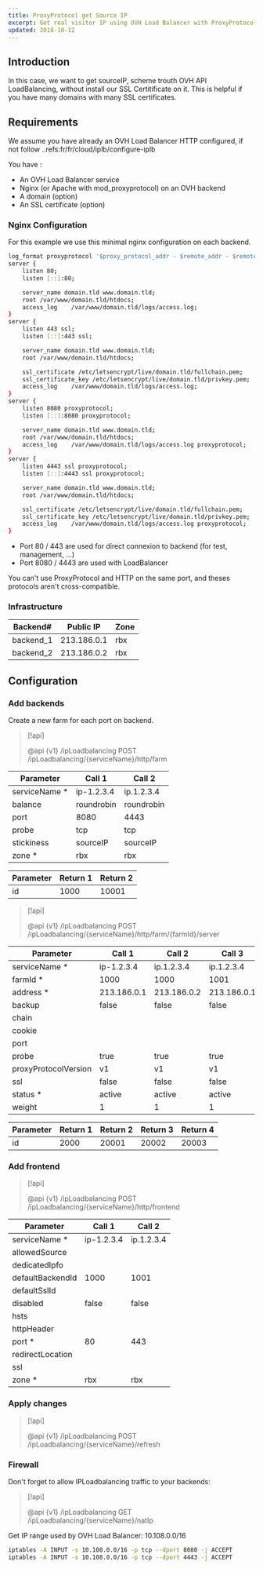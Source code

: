 ```yaml
---
title: ProxyProtocol get Source IP
excerpt: Get real visitor IP using OVH Load Balancer with ProxyProtocol
updated: 2018-10-12
---
```


## Introduction
In this case, we want to get sourceIP, scheme trouth OVH API LoadBalancing, without install our SSL Certitificate on it. This is helpful if you have many domains with many SSL certificates.

## Requirements
We assume you have already an OVH Load Balancer HTTP configured, if not follow ..refs:fr/fr/cloud/iplb/configure-iplb

You have :

- An OVH Load Balancer service
- Nginx (or Apache with mod_proxyprotocol) on an OVH backend
- A domain (option)
- An SSL certificate (option)

### Nginx Configuration
For this example we use this minimal nginx configuration on each backend.

```bash
log_format proxyprotocol '$proxy_protocol_addr - $remote_addr - $remote_user [$time_local] "$request" $status $body_bytes_sent  "$http_referer" "$http_user_agent" "$request_time"';
server {
    listen 80;
    listen [::]:80;

    server_name domain.tld www.domain.tld;
    root /var/www/domain.tld/htdocs;
    access_log    /var/www/domain.tld/logs/access.log;
}
server {
    listen 443 ssl;
    listen [::]:443 ssl;

    server_name domain.tld www.domain.tld;
    root /var/www/domain.tld/htdocs;

    ssl_certificate /etc/letsencrypt/live/domain.tld/fullchain.pem;
    ssl_certificate_key /etc/letsencrypt/live/domain.tld/privkey.pem;
    access_log    /var/www/domain.tld/logs/access.log;
}
server {
    listen 8080 proxyprotocol;
    listen [::]:8080 proxyprotocol;

    server_name domain.tld www.domain.tld;
    root /var/www/domain.tld/htdocs;
    access_log    /var/www/domain.tld/logs/access.log proxyprotocol;
}
server {
    listen 4443 ssl proxyprotocol;
    listen [::]:4443 ssl proxyprotocol;

    server_name domain.tld www.domain.tld;
    root /var/www/domain.tld/htdocs;

    ssl_certificate /etc/letsencrypt/live/domain.tld/fullchain.pem;
    ssl_certificate_key /etc/letsencrypt/live/domain.tld/privkey.pem;
    access_log    /var/www/domain.tld/logs/access.log proxyprotocol;
}
```

- Port 80 / 443 are used for direct connexion to backend (for test, management, ...)
- Port 8080 / 4443 are used with LoadBalancer

You can't use ProxyProtocol and HTTP on the same port, and theses protocols aren't cross-compatible.

### Infrastructure
|Backend#|Public  IP|Zone|
|---|---|---|
|backend_1|213.186.0.1|rbx|
|backend_2|213.186.0.2|rbx|

## Configuration

### Add backends
Create a new farm for each port on backend.

> [!api]
>
> @api {v1} /ipLoadbalancing POST /ipLoadbalancing/{serviceName}/http/farm
> 
|Parameter|Call 1|Call 2|
|---|---|---|
|serviceName *|ip-1.2.3.4|ip.1.2.3.4|
|balance|roundrobin|roundrobin|
|port|8080|4443|
|probe|tcp|tcp|
|stickiness|sourceIP|sourceIP|
|zone *|rbx|rbx|

|Parameter|Return 1|Return 2|
|---|---|---|
|id|1000|10001|

> [!api]
>
> @api {v1} /ipLoadbalancing POST /ipLoadbalancing/{serviceName}/http/farm/{farmId}/server
> 
|Parameter|Call 1|Call 2|Call 3|Call 4|
|---|---|---|---|---|
|serviceName *|ip-1.2.3.4|ip.1.2.3.4|ip.1.2.3.4|ip.1.2.3.4|
|farmId *|1000|1000|1001|1001|
|address *|213.186.0.1|213.186.0.2|213.186.0.1|213.186.0.2|
|backup|false|false|false|false|
|chain|||||
|cookie|||||
|port|||||
|probe|true|true|true|true|
|proxyProtocolVersion|v1|v1|v1|v1|
|ssl|false|false|false|false|
|status *|active|active|active|active|
|weight|1|1|1|1|

|Parameter|Return 1|Return 2|Return 3|Return 4|
|---|---|---|---|---|
|id|2000|20001|20002|20003|

### Add frontend

> [!api]
>
> @api {v1} /ipLoadbalancing POST /ipLoadbalancing/{serviceName}/http/frontend
> 
|Parameter|Call 1|Call 2|
|---|---|---|
|serviceName *|ip-1.2.3.4|ip.1.2.3.4|
|allowedSource|||
|dedicatedIpfo|||
|defaultBackendId|1000|1001|
|defaultSslId|||
|disabled|false|false|
|hsts|||
|httpHeader|||
|port *|80|443|
|redirectLocation|||
|ssl|||
|zone *|rbx|rbx|

### Apply changes

> [!api]
>
> @api {v1} /ipLoadbalancing POST /ipLoadbalancing/{serviceName}/refresh
> 

### Firewall
Don't forget to allow IPLoadbalancing traffic to your backends:

> [!api]
>
> @api {v1} /ipLoadbalancing GET /ipLoadbalancing/{serviceName}/natIp
> 
Get IP range used by OVH Load Balancer: 10.108.0.0/16

```bash
iptables -A INPUT -s 10.108.0.0/16 -p tcp --dport 8080 -j ACCEPT
iptables -A INPUT -s 10.108.0.0/16 -p tcp --dport 4443 -j ACCEPT
```
